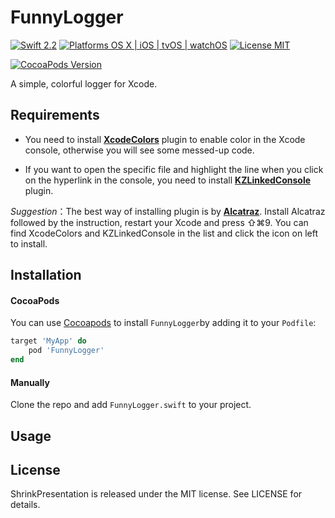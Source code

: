 # FunnyLogger

[![Swift 2.2](https://img.shields.io/badge/Swift-2.2-orange.svg?style=flat)](https://swift.org/)
[![Platforms OS X | iOS | tvOS | watchOS](https://img.shields.io/badge/Platforms-OS%20X%20%7C%20iOS%20%7C%20tvOS%20%7C%20watchOS-lightgray.svg?style=flat)](https://swift.org/)
[![License MIT](https://img.shields.io/badge/License-MIT-lightgrey.svg?style=flat)](https://github.com/GuiminChu/FunnyLogger/blob/master/LICENSE)

[![CocoaPods Version](https://img.shields.io/cocoapods/v/FunnyLoger.svg?style=flat)](https://cocoapods.org/pods/FunnyLogger)

A simple, colorful logger for Xcode.

## Requirements

* You need to install [**XcodeColors**](https://github.com/robbiehanson/XcodeColors) plugin to enable color in the Xcode console, otherwise you will see some messed-up code.

* If you want to open the specific file and highlight the line when you click on the hyperlink in the console, you need to install [**KZLinkedConsole**](https://github.com/krzysztofzablocki/KZLinkedConsole) plugin.

*Suggestion*：The best way of installing plugin is by [**Alcatraz**](http://alcatraz.io/). Install Alcatraz followed by the instruction, restart your Xcode and press ⇧⌘9. You can find XcodeColors and KZLinkedConsole in the list and click the icon on left to install.

## Installation

#### CocoaPods
You can use [Cocoapods](http://cocoapods.org/) to install `FunnyLogger`by adding it to your `Podfile`:

```ruby
target 'MyApp' do
	pod 'FunnyLogger'
end
```

#### Manually

Clone the repo and add `FunnyLogger.swift` to your project.

## Usage

## License

ShrinkPresentation is released under the MIT license. See LICENSE for details.
